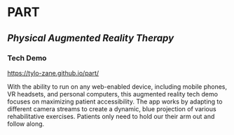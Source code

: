 # PART
## *Physical Augmented Reality Therapy*
### Tech Demo

https://tylo-zane.github.io/part/

With the ability to run on any web-enabled device, including mobile phones, VR headsets, and personal computers, this augmented reality tech demo focuses on maximizing patient accessibility. The app works by adapting to different camera streams to create a dynamic, blue projection of various rehabilitative exercises. Patients only need to hold our their arm out and follow along.